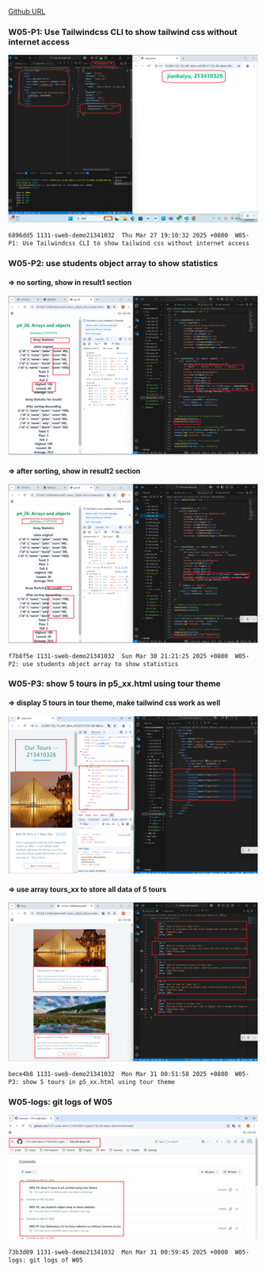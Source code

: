 [Github URL](https://github.com/1131-sweb-demo-213410326-crypto/1132-2N-demo-26)

### W05-P1: Use Tailwindcss CLI to show tailwind css without internet access
 
![](w05-p1.png)
```
6896dd5 1131-sweb-demo21341032  Thu Mar 27 19:10:32 2025 +0800  W05-P1: Use Tailwindcss CLI to show tailwind css without internet access
```
### W05-P2: use students object array to show statistics
 
#### => no sorting, show in result1 section
 
![](w05-p2-1.png)
 
#### => after sorting, show in result2 section
 
![](w05-p2-2.png)
 
```
f7b8f5e 1131-sweb-demo21341032  Sun Mar 30 21:21:25 2025 +0800  W05-P2: use students object array to show statistics
```
### W05-P3: show 5 tours in p5_xx.html using tour theme
 
#### => display 5 tours in tour theme, make tailwind css work as well
 
![](w05-p3-1.png)
 
#### => use array tours_xx to store all data of 5 tours
 
![](w05-p3-2.png)
 
```
bece4b8 1131-sweb-demo21341032  Mon Mar 31 00:51:58 2025 +0800  W05-P3: show 5 tours in p5_xx.html using tour theme
```
### W05-logs: git logs of W05
 
![](w05-logs.png)
```
73b3d09 1131-sweb-demo21341032  Mon Mar 31 00:59:45 2025 +0800  W05-logs: git logs of W05
```